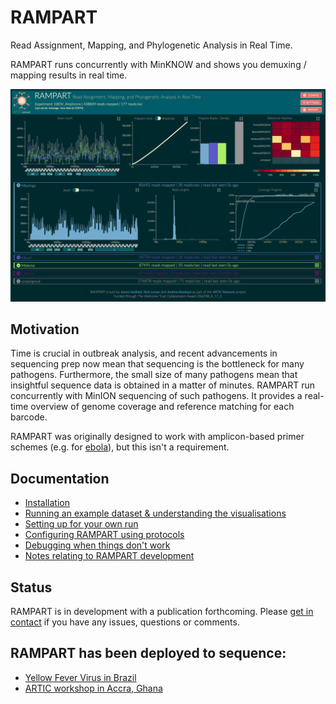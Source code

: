 # RAMPART
Read Assignment, Mapping, and Phylogenetic Analysis in Real Time.


RAMPART runs concurrently with MinKNOW and shows you demuxing / mapping results in real time.

![](docs/images/main.png)


## Motivation
Time is crucial in outbreak analysis, and recent advancements in sequencing prep now mean that sequencing is the bottleneck for many pathogens.
Furthermore, the small size of many pathogens mean that insightful sequence data is obtained in a matter of minutes.
RAMPART run concurrently with MinION sequencing of such pathogens.
It provides a real-time overview of genome coverage and reference matching for each barcode.

RAMPART was originally designed to work with amplicon-based primer schemes (e.g. for [ebola](https://github.com/artic-network/primer-schemes)), but this isn't a requirement.



## Documentation

* [Installation](docs/installation.md)
* [Running an example dataset & understanding the visualisations](docs/examples.md)
* [Setting up for your own run](docs/setting-up.md)
* [Configuring RAMPART using protocols](docs/protocols.md)
* [Debugging when things don't work](docs/debugging.md)
* [Notes relating to RAMPART development](docs/developing.md)




## Status

RAMPART is in development with a publication forthcoming.
Please [get in contact](https://twitter.com/hamesjadfield) if you have any issues, questions or comments.


## RAMPART has been deployed to sequence:

* [Yellow Fever Virus in Brazil](https://twitter.com/Hill_SarahC/status/1149372404260593664)
* [ARTIC workshop in Accra, Ghana](https://twitter.com/george_l/status/1073245364197711874)

